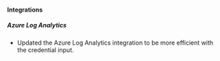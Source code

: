 
#### Integrations

##### Azure Log Analytics

- Updated the Azure Log Analytics integration to be more efficient with the credential input.
